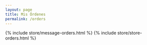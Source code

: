 ```yaml
---
layout: page
title: Mis Órdenes
permalink: /orders
---
```



{% include store/message-orders.html %}
{% include store/store-orders.html %}
